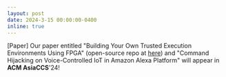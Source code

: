 ```yaml
---
layout: post
date: 2024-3-15 00:00:00-0400
inline: true
---
```


[Paper] Our paper entitled "Building Your Own Trusted Execution Environments Using FPGA" (open-source repo at <a href="https://github.com/CactiLab/BYOTee-Build-Your-Own-TEEs">here</a>) and "Command Hijacking on Voice-Controlled IoT in Amazon Alexa Platform" will appear in **ACM AsiaCCS**'24!
